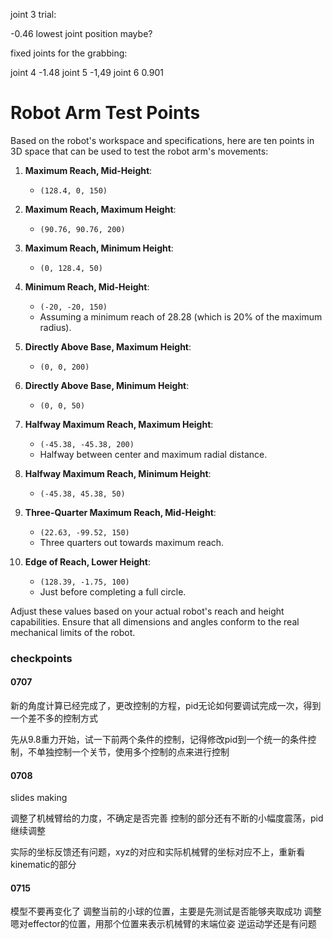 joint 3 trial:

-0.46 lowest joint position maybe?




fixed joints for the grabbing:

joint 4 -1.48
joint 5 -1,49
joint 6 0.901


# Robot Arm Test Points

Based on the robot's workspace and specifications, here are ten points in 3D space that can be used to test the robot arm's movements:

1. **Maximum Reach, Mid-Height**:
   - `(128.4, 0, 150)`

2. **Maximum Reach, Maximum Height**:
   - `(90.76, 90.76, 200)`

3. **Maximum Reach, Minimum Height**:
   - `(0, 128.4, 50)`

4. **Minimum Reach, Mid-Height**:
   - `(-20, -20, 150)`
   - Assuming a minimum reach of 28.28 (which is 20% of the maximum radius).

5. **Directly Above Base, Maximum Height**:
   - `(0, 0, 200)`

6. **Directly Above Base, Minimum Height**:
   - `(0, 0, 50)`

7. **Halfway Maximum Reach, Maximum Height**:
   - `(-45.38, -45.38, 200)`
   - Halfway between center and maximum radial distance.

8. **Halfway Maximum Reach, Minimum Height**:
   - `(-45.38, 45.38, 50)`

9. **Three-Quarter Maximum Reach, Mid-Height**:
   - `(22.63, -99.52, 150)`
   - Three quarters out towards maximum reach.

10. **Edge of Reach, Lower Height**:
    - `(128.39, -1.75, 100)`
    - Just before completing a full circle.

Adjust these values based on your actual robot's reach and height capabilities. Ensure that all dimensions and angles conform to the real mechanical limits of the robot.


### checkpoints

#### 0707 

新的角度计算已经完成了，更改控制的方程，pid无论如何要调试完成一次，得到一个差不多的控制方式

先从9.8重力开始，试一下前两个条件的控制，记得修改pid到一个统一的条件控制，不单独控制一个关节，使用多个控制的点来进行控制

#### 0708
slides making

调整了机械臂给的力度，不确定是否完善
控制的部分还有不断的小幅度震荡，pid继续调整

实际的坐标反馈还有问题，xyz的对应和实际机械臂的坐标对应不上，重新看kinematic的部分

#### 0715
模型不要再变化了
调整当前的小球的位置，主要是先测试是否能够夹取成功
调整嗯对effector的位置，用那个位置来表示机械臂的末端位姿
逆运动学还是有问题